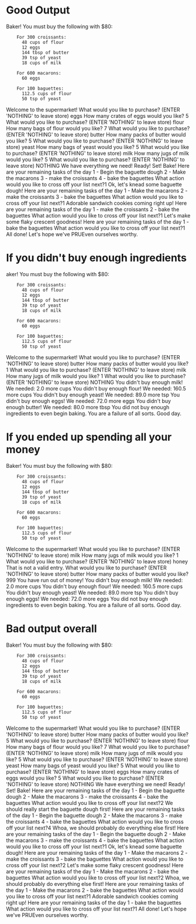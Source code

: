 # Good Output

Baker!  You must buy the following with $80:

        For 300 croissants:
          48 cups of flour
          12 eggs
          144 tbsp of butter
          39 tsp of yeast
          18 cups of milk
    ​
        For 600 macarons:
          60 eggs
    ​
        For 100 baguettes:
          112.5 cups of flour
          50 tsp of yeast
        
Welcome to the supermarket!
What would you like to purchase? (ENTER 'NOTHING' to leave store) eggs
How many crates of eggs would you like? 5
What would you like to purchase? (ENTER 'NOTHING' to leave store) flour
How many bags of flour would you like? 7
What would you like to purchase? (ENTER 'NOTHING' to leave store) butter
How many packs of butter would you like? 5
What would you like to purchase? (ENTER 'NOTHING' to leave store) yeast
How many bags of yeast would you like? 5
What would you like to purchase? (ENTER 'NOTHING' to leave store) milk
How many jugs of milk would you like? 5
What would you like to purchase? (ENTER 'NOTHING' to leave store) NOTHING
We have everything we need!  Ready!  Set!  Bake!
Here are your remaining tasks of the day
1 -  Begin the baguette dough
2 -  Make the macarons
3 -  make the croissants
4 -  bake the baguettes
What action would you like to cross off your list next?1
Ok, let's knead some baguette dough!
Here are your remaining tasks of the day
1 -  Make the macarons
2 -  make the croissants
3 -  bake the baguettes
What action would you like to cross off your list next?1
Adorable sandwich cookies coming right up!
Here are your remaining tasks of the day
1 -  make the croissants
2 -  bake the baguettes
What action would you like to cross off your list next?1
Let's make some flaky crescent goodness!
Here are your remaining tasks of the day
1 -  bake the baguettes
What action would you like to cross off your list next?1
All done!  Let's hope we've PRUEven ourselves worthy.




# If you didn't buy enough ingredients

aker!  You must buy the following with $80:

        For 300 croissants:
          48 cups of flour
          12 eggs
          144 tbsp of butter
          39 tsp of yeast
          18 cups of milk
    ​
        For 600 macarons:
          60 eggs
    ​
        For 100 baguettes:
          112.5 cups of flour
          50 tsp of yeast
        
Welcome to the supermarket!
What would you like to purchase? (ENTER 'NOTHING' to leave store) butter
How many packs of butter would you like? 1
What would you like to purchase? (ENTER 'NOTHING' to leave store) milk
How many jugs of milk would you like? 1
What would you like to purchase? (ENTER 'NOTHING' to leave store) NOTHING
You didn't buy enough milk!  We needed: 2.0 more cups
You didn't buy enough flour!  We needed: 160.5 more cups
You didn't buy enough yeast!  We needed: 89.0 more tsp
You didn't buy enough eggs!  We needed: 72.0  more eggs
You didn't buy enough butter!  We needed: 80.0  more tbsp
You did not buy enough ingredients to even begin baking. You are a failure of all sorts. Good day.



# If you ended up spending all your money

Baker!  You must buy the following with $80:

        For 300 croissants:
          48 cups of flour
          12 eggs
          144 tbsp of butter
          39 tsp of yeast
          18 cups of milk
    ​
        For 600 macarons:
          60 eggs
    ​
        For 100 baguettes:
          112.5 cups of flour
          50 tsp of yeast
        
Welcome to the supermarket!
What would you like to purchase? (ENTER 'NOTHING' to leave store) milk
How many jugs of milk would you like? 1
What would you like to purchase? (ENTER 'NOTHING' to leave store) honey
That is not a valid entry.
What would you like to purchase? (ENTER 'NOTHING' to leave store) butter
How many packs of butter would you like? 999
You have run out of money!
You didn't buy enough milk!  We needed: 2.0 more cups
You didn't buy enough flour!  We needed: 160.5 more cups
You didn't buy enough yeast!  We needed: 89.0 more tsp
You didn't buy enough eggs!  We needed: 72.0  more eggs
You did not buy enough ingredients to even begin baking. You are a failure of all sorts. Good day.


# Bad output overall

Baker!  You must buy the following with $80:

        For 300 croissants:
          48 cups of flour
          12 eggs
          144 tbsp of butter
          39 tsp of yeast
          18 cups of milk
    ​
        For 600 macarons:
          60 eggs
    ​
        For 100 baguettes:
          112.5 cups of flour
          50 tsp of yeast
        
Welcome to the supermarket!
What would you like to purchase? (ENTER 'NOTHING' to leave store) butter
How many packs of butter would you like? 5
What would you like to purchase? (ENTER 'NOTHING' to leave store) flour
How many bags of flour would you like? 7
What would you like to purchase? (ENTER 'NOTHING' to leave store) milk
How many jugs of milk would you like? 5
What would you like to purchase? (ENTER 'NOTHING' to leave store) yeast
How many bags of yeast would you like? 5
What would you like to purchase? (ENTER 'NOTHING' to leave store) eggs
How many crates of eggs would you like? 5
What would you like to purchase? (ENTER 'NOTHING' to leave store) NOTHING
We have everything we need!  Ready!  Set!  Bake!
Here are your remaining tasks of the day
1 -  Begin the baguette dough
2 -  Make the macarons
3 -  make the croissants
4 -  bake the baguettes
What action would you like to cross off your list next?2
We should really start the baguette dough first!
Here are your remaining tasks of the day
1 -  Begin the baguette dough
2 -  Make the macarons
3 -  make the croissants
4 -  bake the baguettes
What action would you like to cross off your list next?4
Whoa, we should probably do everything else first!
Here are your remaining tasks of the day
1 -  Begin the baguette dough
2 -  Make the macarons
3 -  make the croissants
4 -  bake the baguettes
What action would you like to cross off your list next?1
Ok, let's knead some baguette dough!
Here are your remaining tasks of the day
1 -  Make the macarons
2 -  make the croissants
3 -  bake the baguettes
What action would you like to cross off your list next?2
Let's make some flaky crescent goodness!
Here are your remaining tasks of the day
1 -  Make the macarons
2 -  bake the baguettes
What action would you like to cross off your list next?2
Whoa, we should probably do everything else first!
Here are your remaining tasks of the day
1 -  Make the macarons
2 -  bake the baguettes
What action would you like to cross off your list next?1
Adorable sandwich cookies coming right up!
Here are your remaining tasks of the day
1 -  bake the baguettes
What action would you like to cross off your list next?1
All done!  Let's hope we've PRUEven ourselves worthy.


